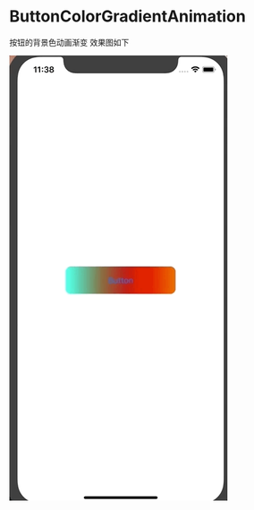 # ButtonColorGradientAnimation
按钮的背景色动画渐变
效果图如下

![image](https://github.com/LSnumber1/ButtonColorGradientAnimation/blob/master/pre.gif)   
